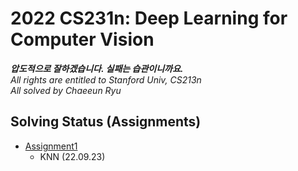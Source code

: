 # 2022 CS231n: Deep Learning for Computer Vision
***압도적으로 잘하겠습니다. 실패는 습관이니까요.***<br>
*All rights are entitled to Stanford Univ, CS213n*<br>
*All solved by Chaeeun Ryu*

## Solving Status (Assignments)

- [Assignment1](https://cs231n.github.io/assignments2022/assignment1/)
  - KNN (22.09.23)
